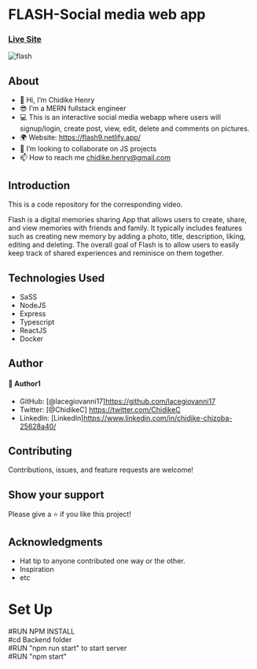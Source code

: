 # FLASH-Social media web app

### [Live Site](https://flash9.netlify.app/)

![flash](https://user-images.githubusercontent.com/30509335/231015373-2dc35dfe-412d-4cd3-a966-5196b08da79f.jpg)


## About
* 👋 Hi, I’m Chidike Henry 
* 😎 I’m a MERN fullstack engineer
* 💻 This is an interactive social media webapp where users will signup/login, create post, view, edit, delete and comments on pictures.
* 🌍 Website:  https://flash9.netlify.app/
* 💞️ I’m looking to collaborate on JS projects 
* 📫 How to reach me chidike.henry@gmail.com


## Introduction
This is a code repository for the corresponding video. 

Flash is a digital memories sharing App that allows users to create, share, and view memories with friends and family. It typically includes features such as creating new memory by adding a photo, title, description, liking, editing and deleting. The overall goal of Flash is to allow users to easily keep track of shared experiences and reminisce on them together.


## Technologies Used
* SaSS
* NodeJS
* Express
* Typescript
* ReactJS
* Docker

## Author

#### 👤 Author1
- GitHub: [@lacegiovanni17]https://github.com/lacegiovanni17
- Twitter: [@ChidikeC] https://twitter.com/ChidikeC
- LinkedIn: [LinkedIn]https://www.linkedin.com/in/chidike-chizoba-25628a40/

## Contributing 
Contributions, issues, and feature requests are welcome!

## Show your support
Please give a ⭐️ if you like this project! 

## Acknowledgments
- Hat tip to anyone contributed one way or the other.
- Inspiration
- etc


# Set Up
#RUN NPM INSTALL   
#cd Backend folder   
#RUN "npm run start" to start server   
#RUN "npm start"   
